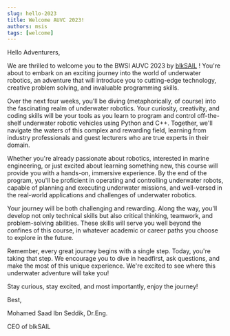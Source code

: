 ```yaml
---
slug: hello-2023
title: Welcome AUVC 2023!
authors: msis
tags: [welcome]
---
```


Hello Adventurers,

We are thrilled to welcome you to the BWSI AUVC 2023 by [blkSAIL](https://www.blksail.ai/) ! You're about to embark on an exciting journey into the world of underwater robotics, an adventure that will introduce you to cutting-edge technology, creative problem solving, and invaluable programming skills.

Over the next four weeks, you'll be diving (metaphorically, of course) into the fascinating realm of underwater robotics. Your curiosity, creativity, and coding skills will be your tools as you learn to program and control off-the-shelf underwater robotic vehicles using Python and C++. Together, we'll navigate the waters of this complex and rewarding field, learning from industry professionals and guest lecturers who are true experts in their domain.

Whether you're already passionate about robotics, interested in marine engineering, or just excited about learning something new, this course will provide you with a hands-on, immersive experience. By the end of the program, you'll be proficient in operating and controlling underwater robots, capable of planning and executing underwater missions, and well-versed in the real-world applications and challenges of underwater robotics.

Your journey will be both challenging and rewarding. Along the way, you'll develop not only technical skills but also critical thinking, teamwork, and problem-solving abilities. These skills will serve you well beyond the confines of this course, in whatever academic or career paths you choose to explore in the future.

Remember, every great journey begins with a single step. Today, you're taking that step. We encourage you to dive in headfirst, ask questions, and make the most of this unique experience. We're excited to see where this underwater adventure will take you!

Stay curious, stay excited, and most importantly, enjoy the journey!

Best,

Mohamed Saad Ibn Seddik, Dr.Eng.

CEO of blkSAIL
